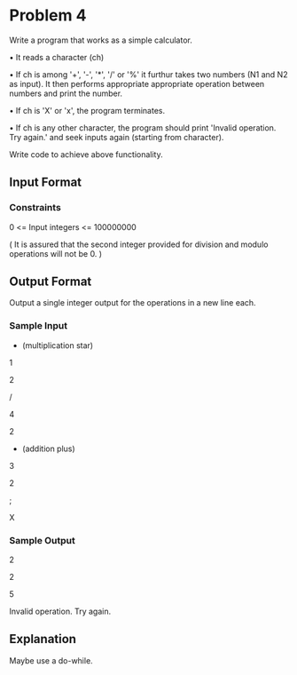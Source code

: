 # Problem 4

Write a program that works as a simple calculator.

• It reads a character (ch)

• If ch is among '+', '-', '*', '/' or '%' it furthur takes two numbers (N1 and N2 as input). It then performs appropriate appropriate operation between numbers and print the number.

• If ch is 'X' or 'x', the program terminates.

• If ch is any other character, the program should print 'Invalid operation. Try again.' and seek inputs again (starting from character).

Write code to achieve above functionality.

## Input Format

### Constraints

0 <= Input integers <= 100000000

( It is assured that the second integer provided for division and modulo operations will not be 0. )

## Output Format

Output a single integer output for the operations in a new line each.

### Sample Input

* (multiplication star)

1 

2 

/

4 

2 

+ (addition plus)

3 

2 

; 

X

### Sample Output

2 

2 

5 

Invalid operation. Try again.

## Explanation

Maybe use a do-while.
